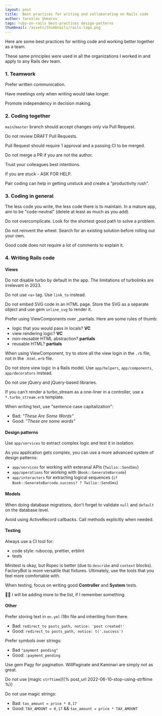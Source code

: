 ```yaml
---
layout: post
title:  Best practices for writing and collaborating on Rails code
author: Yaroslav Shmarov
tags: ruby-on-rails best-practices design-patterns
thumbnail: /assets/thumbnails/rails-logo.png
---
```


Here are some best practices for writing code and working better together as a team.

These same principles were used in all the organizations I worked in and apply to any Rails dev team.

### 1. Teamwork

Prefer written communication.

Have meetings only when writing would take longer.

Promote independency in decision making.

### 2. Coding together

`main`/`master` branch should accept changes only via Pull Request.

Do not review DRAFT Pull Requests.

Pull Request should require 1 approval and a passing CI to be merged.

Do not merge a PR if you are not the author.

Trust your colleagues best intentions.

If you are stuck - ASK FOR HELP.

Pair coding can help in getting unstuck and create a "productivity rush".

### 3. Coding in general

The less code you write, the less code there is to maintain. In a mature app, aim to be "code-neutral" (delete at least as much as you add).

Do not overcomplicate. Look for the shortest good path to solve a problem.

Do not reinvent the wheel. Search for an existing solution before rolling out your own.

Good code does not require a lot of comments to explain it.

### 4. Writing Rails code

#### Views

Do not disable turbo by default in the app. The limitations of turbolinks are irrelevant in 2023.

Do not use `<a>` tag. Use `link_to` instead.

Do not embed SVG code in an HTML page. Store the SVG as a separate object and use gem `inline_svg` to render it.

Prefer using ViewComponents over _partials. Here are some rules of thumb:
- logic that you would pass in locals? **VC**
- view rendering logic? **VC**
- non-reusable HTML abstraction? **partials**
- reusable HTML? **partials**

When using ViewComponent, try to store all the view login in the `.rb` file, not in the `.html.erb` file.

Do not store view logic in a Rails model. Use `app/helpers`, `app/components`, `app/decorators` instead.

Do not use jQuery and jQuery-based libraries.

If you can't render a turbo_stream as a one-liner in a controller, use a `*.turbo_stream.erb` template.

When writing text, use "sentence case capitalization":
- Bad: *"These Are Some Words"*
- Good: *"These are some words"*

#### Design patterns

Use `app/services` to extract complex logic and test it in isolation.

As you application gets complex, you can use a more advanced system of design patterns:
- `app/services` for working with exteranal APIs (`Twilio::SendSms`)
- `app/operations` for working with (`Book::GenerateBarcode`)
- `app/interactors` for extracting logical sequences (`if Book::GenerateBarcode.success? ? Twilio::SendSms`)

#### Models

When doing database migrations, don't forget to validate `null` and `default` on the database level.

Avoid using ActiveRecord callbacks. Call methods explicitly when needed.

#### Testing

Always use a CI tool for:
- code style: rubocop, prettier, erblint
- tests

Minitest is okay, but Rspec is better (due to `describe` and `context` blocks). FactoryBot is more versatile that fixtures. Ultimately, use the tools that you feel more comfortable with.

When testing, focus on writing good **Controller** and **System** tests.

🤔💭 I will be adding more to the list, if I remember something.

#### Other

Prefer storing text in `en.yml` i18n file and inheriting from there.
- Bad: `redirect_to posts_path, notice: 'post created!'`
- Good: `redirect_to posts_path, notice: t('.success')`

Prefer symbols over strings:
- Bad `"payment pending"`
- Good: `:payment_pending`

Use gem Pagy for pagination. WillPaginate and Kaminari are simply not as great.

Do not use [magic `strftime`]({% post_url 2022-06-10-stop-using-strftime %})

Do not use magic strings:
- Bad: `tax_amount = price * 0,17`
- Good: `TAX_AMOUNT = 0,17` && `tax_amount = price * TAX_AMOUNT`
